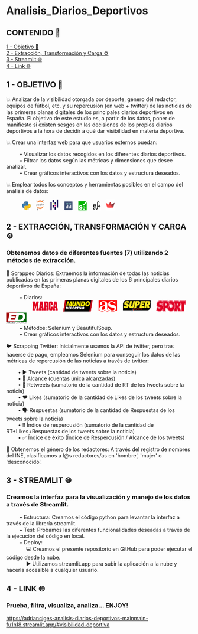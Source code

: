 # Analisis_Diarios_Deportivos
## CONTENIDO 📑
[1 - Objetivo 🎯](#O)<br />
[2 - Extracción, Transformación y Carga ⚙️](#ETL) <br />
[3 - Streamlit 🌐](#ST)<br />
[4 - Link 🌐](#LK)<br />
 
## 1 - OBJETIVO 🎯<a name="O"/>   
💥  Analizar de la visibilidad otorgada por deporte, género del redactor, equipos de fútbol, etc. y su repercusión (en web + twitter) de las noticias de las primeras planas digitales de los principales diarios deportivos en España. El objetivo de este estudio es, a partir de los datos, poner de manifiesto si existen sesgos en las decisiones de los propios diarios deportivos a la hora de decidir a qué dar visibilidad en materia deportiva.<br />

💥 Crear una interfaz web para que usuarios externos puedan:<br />

&emsp; &emsp; • Visualizar los datos recogidos en los diferentes diarios deportivos.<br />
&emsp; &emsp; • Filtrar los datos según las métricas y dimensiones que desee analizar.<br />
&emsp; &emsp; • Crear gráficos interactivos con los datos y estructura deseados.<br />

💥 Emplear todos los conceptos y herramientas posibles en el campo del análisis de datos:<br />

&emsp;&emsp;&emsp;<img src="https://github.com/AdrianCiges/Eurovision-Project/blob/main/Images/python.webp" width="25" height="25">&emsp;<img src="https://github.com/AdrianCiges/Eurovision-Project/blob/main/Images/jupyter.jpg" width="22" height="30">  &nbsp;&nbsp;    <img src="https://github.com/AdrianCiges/Eurovision-Project/blob/main/Images/pandas.png" width="22" height="30"> &nbsp; &nbsp;<img src="https://github.com/AdrianCiges/Analisis_Diarios_Deportivos/blob/main/img/plotly.png" width="23" height="25">   &nbsp;&nbsp;    <img src="https://github.com/AdrianCiges/Eurovision-Project/blob/main/Images/selenium.png" width="23" height="25">     &nbsp;&nbsp;  <img src="https://github.com/AdrianCiges/Eurovision-Project/blob/main/Images/bs4.jpg" width="23" height="25">&nbsp;&nbsp;      <img src="https://github.com/AdrianCiges/Analisis_Diarios_Deportivos/blob/main/img/streamlit.png" width="25" height="30">     



## 2 - EXTRACCIÓN, TRANSFORMACIÓN Y CARGA ⚙️ <a name="ETL"/>
### Obtenemos datos de diferentes fuentes (7) utilizando 2 métodos de extracción.
📰 Scrappeo Diarios: Extraemos la información de todas las noticias publicadas en las primeras planas digitales de los 6 principales diarios deportivos de España:<br />

&emsp; &emsp; • Diarios:<br /> 
&emsp;&emsp;&emsp;&emsp;&emsp;<img src="https://github.com/AdrianCiges/Analisis_Diarios_Deportivos/blob/main/img/marca.png" width="70" height="30">&emsp;<img src="https://github.com/AdrianCiges/Analisis_Diarios_Deportivos/blob/main/img/MundoDeportivo.png" width="80" height="30">  &nbsp;&nbsp;    <img src="https://github.com/AdrianCiges/Analisis_Diarios_Deportivos/blob/main/img/AS.png" width="50" height="30"> &nbsp; &nbsp;<img src="https://github.com/AdrianCiges/Analisis_Diarios_Deportivos/blob/main/img/super.png" width="75" height="30">   &nbsp;&nbsp;    <img src="https://github.com/AdrianCiges/Analisis_Diarios_Deportivos/blob/main/img/sport.png" width="80" height="30">     &nbsp;&nbsp;  <img src="https://github.com/AdrianCiges/Analisis_Diarios_Deportivos/blob/main/img/Estadio.jpg" width="55" height="30">&nbsp;&nbsp;<br />
&emsp; &emsp; • Métodos: Selenium y BeautifulSoup.<br />
&emsp; &emsp; • Crear gráficos interactivos con los datos y estructura deseados.<br />

🐦 Scrapping Twitter: Inicialmente usamos la API de twitter, pero tras hacerse de pago, empleamos Selenium para conseguir los datos de las métricas de repercusión de las noticias a través de twitter:<br />

&emsp; &emsp;• ▶️ Tweets (cantidad de tweets sobre la noticia) <br />
&emsp; &emsp;• 👥 Alcance (cuentas única alcanzadas)<br />
&emsp; &emsp;• 🔁 Retweets (sumatorio de la cantidad de RT de los tweets sobre la noticia)<br />
&emsp; &emsp;• ♥️ Likes (sumatorio de la cantidad de Likes de los tweets sobre la noticia)<br />
&emsp; &emsp;• 🗣️ Respuestas (sumatorio de la cantidad de Respuestas de los tweets sobre la noticia)<br />
&emsp; &emsp;• ‼️ Índice de respercusión (sumatorio de la cantidad de RT+Likes+Respuestas de los tweets sobre la noticia)<br />
&emsp; &emsp;• ✅ Índice de éxito (Índice de Respercusión / Alcance de los tweets)<br />


🚻 Obtenemos el género de los redactores: A través del registro de nombres del INE, clasificamos a l@s redactores/as en 'hombre', 'mujer' o 'desconocido'.


## 3 - STREAMLIT 🌐 <a name="ST"/>
### Creamos la interfaz para la visualización y manejo de los datos a través de Streamlit.

&emsp; &emsp; • Estructura: Creamos el código python para levantar la interfaz a través de la librería streamlit. <br /> 
&emsp; &emsp; • Test: Probamos las diferentes funcionalidades deseadas a través de la ejecución del código en local. <br /> 
&emsp; &emsp; • Deploy: <br /> 
&emsp; &emsp; &emsp; 💻 Creamos el presente repositorio en GitHub para poder ejecutar el código desde la nube. <br /> 
&emsp; &emsp; &emsp; ▶️ Utilizamos streamlit.app para subir la aplicación a la nube y hacerla accesible a cualquier usuario.

## 4 - LINK 🌐 <a name="LK"/>
### Prueba, filtra, visualiza, analiza... ENJOY!<br /> 
https://adrianciges-analisis-diarios-deportivos-mainmain-fu1n18.streamlit.app/#visibilidad-deportiva
